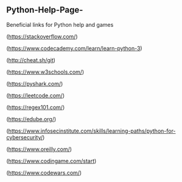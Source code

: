 ## Python-Help-Page-
Beneficial links for Python help and games

(https://stackoverflow.com/)

(https://www.codecademy.com/learn/learn-python-3)

(http://cheat.sh/git)

(https://www.w3schools.com/)

(https://pyshark.com/)

(https://leetcode.com/)

(https://regex101.com/)

(https://edube.org/)

(https://www.infosecinstitute.com/skills/learning-paths/python-for-cybersecurity/)

(https://www.oreilly.com/)

(https://www.codingame.com/start)

(https://www.codewars.com/)
